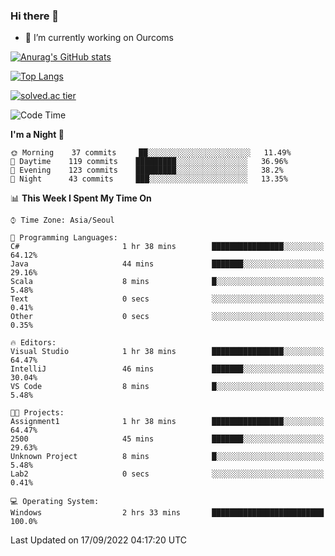 ### Hi there 👋

- 🔭 I’m currently working on Ourcoms

<!--
**Rhange/Rhange** is a ✨ _special_ ✨ repository because its `README.md` (this file) appears on your GitHub profile.

Here are some ideas to get you started:

- 🌱 I’m currently learning ...
- 👯 I’m looking to collaborate on ...
- 🤔 I’m looking for help with ...
- 💬 Ask me about ...
- 📫 How to reach me: ...
- 😄 Pronouns: ...
- ⚡ Fun fact: ...
-->

[![Anurag's GitHub stats](https://github-readme-stats.vercel.app/api?username=rhange&show_icons=true&theme=gruvbox)](https://github.com/anuraghazra/github-readme-stats)

[![Top Langs](https://github-readme-stats.vercel.app/api/top-langs/?username=rhange&layout=compact&theme=gruvbox)](https://github.com/anuraghazra/github-readme-stats)

[![solved.ac tier](http://mazassumnida.wtf/api/generate_badge?boj=rhange0511)](https://solved.ac/rhange0511)

  <!--START_SECTION:waka-->
![Code Time](http://img.shields.io/badge/Code%20Time-528%20hrs%2025%20mins-blue)

**I'm a Night 🦉** 

```text
🌞 Morning    37 commits     ██░░░░░░░░░░░░░░░░░░░░░░░   11.49% 
🌆 Daytime    119 commits    █████████░░░░░░░░░░░░░░░░   36.96% 
🌃 Evening    123 commits    █████████░░░░░░░░░░░░░░░░   38.2% 
🌙 Night      43 commits     ███░░░░░░░░░░░░░░░░░░░░░░   13.35%

```


📊 **This Week I Spent My Time On** 

```text
⌚︎ Time Zone: Asia/Seoul

💬 Programming Languages: 
C#                       1 hr 38 mins        ████████████████░░░░░░░░░   64.12% 
Java                     44 mins             ███████░░░░░░░░░░░░░░░░░░   29.16% 
Scala                    8 mins              █░░░░░░░░░░░░░░░░░░░░░░░░   5.48% 
Text                     0 secs              ░░░░░░░░░░░░░░░░░░░░░░░░░   0.41% 
Other                    0 secs              ░░░░░░░░░░░░░░░░░░░░░░░░░   0.35%

🔥 Editors: 
Visual Studio            1 hr 38 mins        ████████████████░░░░░░░░░   64.47% 
IntelliJ                 46 mins             ███████░░░░░░░░░░░░░░░░░░   30.04% 
VS Code                  8 mins              █░░░░░░░░░░░░░░░░░░░░░░░░   5.48%

🐱‍💻 Projects: 
Assignment1              1 hr 38 mins        ████████████████░░░░░░░░░   64.47% 
2500                     45 mins             ███████░░░░░░░░░░░░░░░░░░   29.63% 
Unknown Project          8 mins              █░░░░░░░░░░░░░░░░░░░░░░░░   5.48% 
Lab2                     0 secs              ░░░░░░░░░░░░░░░░░░░░░░░░░   0.41%

💻 Operating System: 
Windows                  2 hrs 33 mins       █████████████████████████   100.0%

```


 Last Updated on 17/09/2022 04:17:20 UTC
<!--END_SECTION:waka-->
